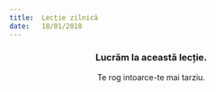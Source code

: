```yaml
---
title:  Lecție zilnică
date:   18/01/2018
---
```


### <center>Lucrăm la această lecție.</center>
<center>Te rog intoarce-te mai tarziu.</center>
